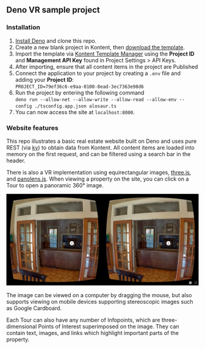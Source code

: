 ## Deno VR sample project

### Installation

1. [Install Deno](https://deno.land/#installation) and clone this repo.
2. Create a new blank project in Kontent, then [download the template](https://github.com/kentico-ericd/kontent-deno-vr/raw/master/kontent-deno-vr-template.zip).
3. Import the template via [Kontent Template Manager](https://kentico.github.io/kontent-template-manager/import) using the __Project ID__ and __Management API Key__ found in Project Settings > API Keys.
4. After importing, ensure that all content items in the project are Published
5. Connect the application to your project by creating a `.env` file and adding your __Project ID__:   
`PROJECT_ID=79ef36c6-e9aa-0100-8ead-3ec7363e98d6`
6. Run the project by entering the following command  
`deno run --allow-net --allow-write --allow-read --allow-env --config ./tsconfig.app.json alosaur.ts`
7. You can now access the site at `localhost:8000`.

### Website features

This repo illustrates a basic real estate website built on Deno and uses pure REST (via [ky](https://deno.land/x/ky)) to obtain data from Kontent. All content items are loaded into memory on the first request, and can be filtered using a search bar in the header.

There is also a VR implementation using equirectangular images, [three.js](https://threejs.org/), and [panolens.js](https://pchen66.github.io/Panolens/). When viewing a property on the site, you can click on a Tour to open a panoramic 360&deg; image.

![vr](/vr.jpg)

The image can be viewed on a computer by dragging the mouse, but also supports viewing on mobile devices supporting stereoscopic images such as Google Cardboard.

Each Tour can also have any number of Infopoints, which are three-dimensional Points of Interest superimposed on the image. They can contain text, images, and links which highlight important parts of the property.